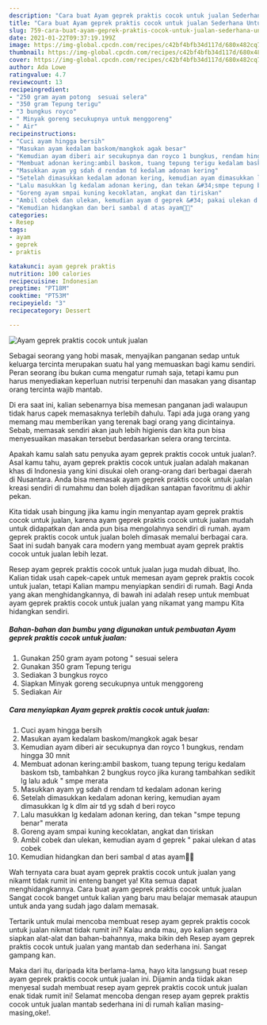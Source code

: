 ```yaml
---
description: "Cara buat Ayam geprek praktis cocok untuk jualan Sederhana Untuk Jualan"
title: "Cara buat Ayam geprek praktis cocok untuk jualan Sederhana Untuk Jualan"
slug: 759-cara-buat-ayam-geprek-praktis-cocok-untuk-jualan-sederhana-untuk-jualan
date: 2021-01-22T09:37:19.199Z
image: https://img-global.cpcdn.com/recipes/c42bf4bfb34d117d/680x482cq70/ayam-geprek-praktis-cocok-untuk-jualan-foto-resep-utama.jpg
thumbnail: https://img-global.cpcdn.com/recipes/c42bf4bfb34d117d/680x482cq70/ayam-geprek-praktis-cocok-untuk-jualan-foto-resep-utama.jpg
cover: https://img-global.cpcdn.com/recipes/c42bf4bfb34d117d/680x482cq70/ayam-geprek-praktis-cocok-untuk-jualan-foto-resep-utama.jpg
author: Ada Lowe
ratingvalue: 4.7
reviewcount: 13
recipeingredient:
- "250 gram ayam potong  sesuai selera"
- "350 gram Tepung terigu"
- "3 bungkus royco"
- " Minyak goreng secukupnya untuk menggoreng"
- " Air"
recipeinstructions:
- "Cuci ayam hingga bersih"
- "Masukan ayam kedalam baskom/mangkok agak besar"
- "Kemudian ayam diberi air secukupnya dan royco 1 bungkus, rendam hingga 30 mnit"
- "Membuat adonan kering:ambil baskom, tuang tepung terigu kedalam baskom tsb, tambahkan 2 bungkus royco jika kurang tambahkan sedikit lg lalu aduk &#34; smpe merata"
- "Masukkan ayam yg sdah d rendam td kedalam adonan kering"
- "Setelah dimasukkan kedalam adonan kering, kemudian ayam dimasukkan lg k dlm air td yg sdah d beri royco"
- "Lalu masukkan lg kedalam adonan kering, dan tekan &#34;smpe tepung benar&#34; merata"
- "Goreng ayam smpai kuning kecoklatan, angkat dan tiriskan"
- "Ambil cobek dan ulekan, kemudian ayam d geprek &#34; pakai ulekan d atas cobek"
- "Kemudian hidangkan dan beri sambal d atas ayam🍗🤤"
categories:
- Resep
tags:
- ayam
- geprek
- praktis

katakunci: ayam geprek praktis 
nutrition: 100 calories
recipecuisine: Indonesian
preptime: "PT18M"
cooktime: "PT53M"
recipeyield: "3"
recipecategory: Dessert

---
```



![Ayam geprek praktis cocok untuk jualan](https://img-global.cpcdn.com/recipes/c42bf4bfb34d117d/680x482cq70/ayam-geprek-praktis-cocok-untuk-jualan-foto-resep-utama.jpg)

Sebagai seorang yang hobi masak, menyajikan panganan sedap untuk keluarga tercinta merupakan suatu hal yang memuaskan bagi kamu sendiri. Peran seorang ibu bukan cuma mengatur rumah saja, tetapi kamu pun harus menyediakan keperluan nutrisi terpenuhi dan masakan yang disantap orang tercinta wajib mantab.

Di era  saat ini, kalian sebenarnya bisa memesan panganan jadi walaupun tidak harus capek memasaknya terlebih dahulu. Tapi ada juga orang yang memang mau memberikan yang terenak bagi orang yang dicintainya. Sebab, memasak sendiri akan jauh lebih higienis dan kita pun bisa menyesuaikan masakan tersebut berdasarkan selera orang tercinta. 



Apakah kamu salah satu penyuka ayam geprek praktis cocok untuk jualan?. Asal kamu tahu, ayam geprek praktis cocok untuk jualan adalah makanan khas di Indonesia yang kini disukai oleh orang-orang dari berbagai daerah di Nusantara. Anda bisa memasak ayam geprek praktis cocok untuk jualan kreasi sendiri di rumahmu dan boleh dijadikan santapan favoritmu di akhir pekan.

Kita tidak usah bingung jika kamu ingin menyantap ayam geprek praktis cocok untuk jualan, karena ayam geprek praktis cocok untuk jualan mudah untuk didapatkan dan anda pun bisa mengolahnya sendiri di rumah. ayam geprek praktis cocok untuk jualan boleh dimasak memalui berbagai cara. Saat ini sudah banyak cara modern yang membuat ayam geprek praktis cocok untuk jualan lebih lezat.

Resep ayam geprek praktis cocok untuk jualan juga mudah dibuat, lho. Kalian tidak usah capek-capek untuk memesan ayam geprek praktis cocok untuk jualan, tetapi Kalian mampu menyiapkan sendiri di rumah. Bagi Anda yang akan menghidangkannya, di bawah ini adalah resep untuk membuat ayam geprek praktis cocok untuk jualan yang nikamat yang mampu Kita hidangkan sendiri.

<!--inarticleads1-->

##### Bahan-bahan dan bumbu yang digunakan untuk pembuatan Ayam geprek praktis cocok untuk jualan:

1. Gunakan 250 gram ayam potong &#34; sesuai selera
1. Gunakan 350 gram Tepung terigu
1. Sediakan 3 bungkus royco
1. Siapkan  Minyak goreng secukupnya untuk menggoreng
1. Sediakan  Air




<!--inarticleads2-->

##### Cara menyiapkan Ayam geprek praktis cocok untuk jualan:

1. Cuci ayam hingga bersih
1. Masukan ayam kedalam baskom/mangkok agak besar
1. Kemudian ayam diberi air secukupnya dan royco 1 bungkus, rendam hingga 30 mnit
1. Membuat adonan kering:ambil baskom, tuang tepung terigu kedalam baskom tsb, tambahkan 2 bungkus royco jika kurang tambahkan sedikit lg lalu aduk &#34; smpe merata
1. Masukkan ayam yg sdah d rendam td kedalam adonan kering
1. Setelah dimasukkan kedalam adonan kering, kemudian ayam dimasukkan lg k dlm air td yg sdah d beri royco
1. Lalu masukkan lg kedalam adonan kering, dan tekan &#34;smpe tepung benar&#34; merata
1. Goreng ayam smpai kuning kecoklatan, angkat dan tiriskan
1. Ambil cobek dan ulekan, kemudian ayam d geprek &#34; pakai ulekan d atas cobek
1. Kemudian hidangkan dan beri sambal d atas ayam🍗🤤




Wah ternyata cara buat ayam geprek praktis cocok untuk jualan yang nikamt tidak rumit ini enteng banget ya! Kita semua dapat menghidangkannya. Cara buat ayam geprek praktis cocok untuk jualan Sangat cocok banget untuk kalian yang baru mau belajar memasak ataupun untuk anda yang sudah jago dalam memasak.

Tertarik untuk mulai mencoba membuat resep ayam geprek praktis cocok untuk jualan nikmat tidak rumit ini? Kalau anda mau, ayo kalian segera siapkan alat-alat dan bahan-bahannya, maka bikin deh Resep ayam geprek praktis cocok untuk jualan yang mantab dan sederhana ini. Sangat gampang kan. 

Maka dari itu, daripada kita berlama-lama, hayo kita langsung buat resep ayam geprek praktis cocok untuk jualan ini. Dijamin anda tiidak akan menyesal sudah membuat resep ayam geprek praktis cocok untuk jualan enak tidak rumit ini! Selamat mencoba dengan resep ayam geprek praktis cocok untuk jualan mantab sederhana ini di rumah kalian masing-masing,oke!.

